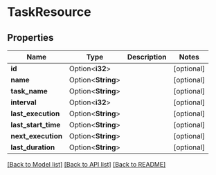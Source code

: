 # TaskResource

## Properties

Name | Type | Description | Notes
------------ | ------------- | ------------- | -------------
**id** | Option<**i32**> |  | [optional]
**name** | Option<**String**> |  | [optional]
**task_name** | Option<**String**> |  | [optional]
**interval** | Option<**i32**> |  | [optional]
**last_execution** | Option<**String**> |  | [optional]
**last_start_time** | Option<**String**> |  | [optional]
**next_execution** | Option<**String**> |  | [optional]
**last_duration** | Option<**String**> |  | [optional]

[[Back to Model list]](../README.md#documentation-for-models) [[Back to API list]](../README.md#documentation-for-api-endpoints) [[Back to README]](../README.md)



